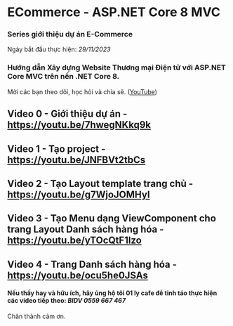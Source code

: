 # ECommerce - ASP.NET Core 8 MVC

### Series giới thiệu dự án E-Commerce
Ngày bắt đầu thực hiện: *29/11/2023*

### Hướng dẫn Xây dựng Website Thương mại Điện tử với ASP.NET Core MVC trên nền .NET Core 8.
Mời các bạn theo dõi, học hỏi và chia sẽ. ([YouTube](https://www.youtube.com/playlist?list=PLE5Bje814fYbtRxvDgmWJ6fUpIZXtbNrb))

## Video 0 - Giới thiệu dự án - https://youtu.be/7hwegNKkq9k

## Video 1 - Tạo project - https://youtu.be/JNFBVt2tbCs

## Video 2 - Tạo Layout template trang chủ - https://youtu.be/g7WjoJOMHyI

## Video 3 - Tạo Menu dạng ViewComponent cho trang Layout Danh sách hàng hóa - https://youtu.be/yTOcQtF1lzo

## Video 4 - Trang Danh sách hàng hóa - https://youtu.be/ocu5he0JSAs

#### Nếu thấy hay và hữu ích, hãy ủng hộ tôi 01 ly cafe để tỉnh táo thực hiện các video tiếp theo: *BIDV 0559 667 467*
Chân thành cảm ơn.
